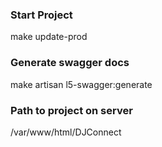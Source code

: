 ### Start Project
make update-prod

### Generate swagger docs
make artisan l5-swagger:generate

### Path to project on server
/var/www/html/DJConnect

